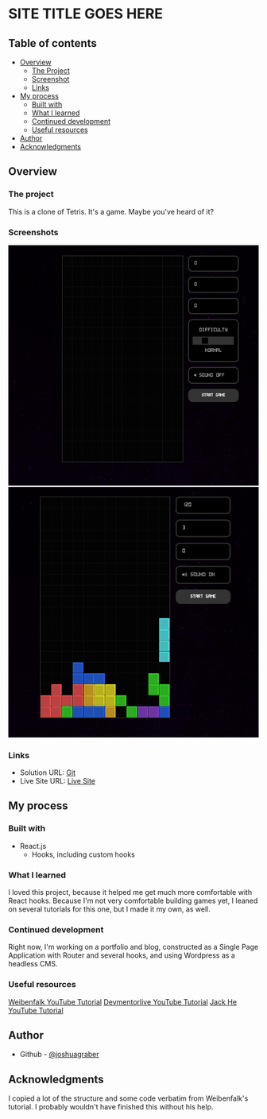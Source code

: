 # SITE TITLE GOES HERE

## Table of contents

- [Overview](#overview)
  - [The Project](#the-project)
  - [Screenshot](#screenshot)
  - [Links](#links)
- [My process](#my-process)
  - [Built with](#built-with)
  - [What I learned](#what-i-learned)
  - [Continued development](#continued-development)
  - [Useful resources](#useful-resources)
- [Author](#author)
- [Acknowledgments](#acknowledgments)

## Overview

### The project
This is a clone of Tetris. It's a game. Maybe you've heard of it?

### Screenshots
<!-- Update this file path -->
![](./screenshot.png) 
![](./screenshot-2.png) 

### Links

- Solution URL: [Git](https://github.com/joshuagraber/tetris-clone)
- Live Site URL: [Live Site](https://kind-hopper-e48191.netlify.app/)

## My process

### Built with
- React.js
  - Hooks, including custom hooks

### What I learned
I loved this project, because it helped me get much more comfortable with React hooks. Because I'm not very comfortable building games yet, I leaned on several tutorials for this one, but I made it my own, as well.

### Continued development
Right now, I'm working on a portfolio and blog, constructed as a Single Page Application with Router and several hooks, and using Wordpress as a headless CMS.

### Useful resources
[Weibenfalk YouTube Tutorial](https://www.youtube.com/watch?v=ZGOaCxX8HIU)
[Devmentorlive YouTube Tutorial](https://www.youtube.com/watch?v=arX8I7H3zlM)
[Jack He YouTube Tutorial](https://www.youtube.com/watch?v=OvD7CE6_W08)

## Author

- Github - [@joshuagraber](https://www.github.com/joshuagraber)

## Acknowledgments
I copied a lot of the structure and some code verbatim from Weibenfalk's tutorial. I probably wouldn't have finished this without his help.